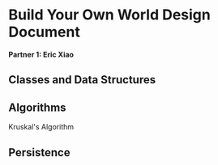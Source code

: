 # Build Your Own World Design Document

**Partner 1: Eric Xiao**


## Classes and Data Structures

## Algorithms
Kruskal's Algorithm

## Persistence
